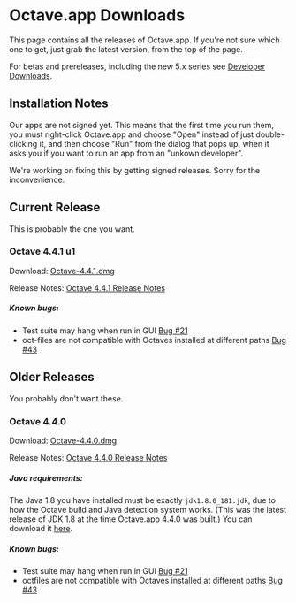 Octave.app Downloads
====================

This page contains all the releases of Octave.app. If you're not sure which one to get, just grab the latest version, from the top of the page.

For betas and prereleases, including the new 5.x series see [Developer Downloads](/Developer-Downloads.html).

## Installation Notes

Our apps are not signed yet. This means that the first time you run them, you must right-click Octave.app and choose "Open" instead of just double-clicking it, and then choose "Run" from the dialog that pops up, when it asks you if you want to run an app from an "unkown developer".

We're working on fixing this by getting signed releases. Sorry for the inconvenience.

##  Current Release

This is probably the one you want.

###  Octave 4.4.1 u1

Download: [Octave-4.4.1.dmg](https://github.com/octave-app/octave-app/releases/download/v4.4.1-u1/Octave-4.4.1-u1.dmg)

Release Notes: [Octave 4.4.1 Release Notes](https://www.gnu.org/software/octave/news/release/2018/08/09/octave-4.4.1-released.html)

##### Known bugs:

* Test suite may hang when run in GUI [Bug #21](https://github.com/octave-app/octave-app-bundler/issues/21)
* oct-files are not compatible with Octaves installed at different paths [Bug #43](https://github.com/octave-app/octave-app-bundler/issues/43)

##  Older Releases

You probably don't want these.

###  Octave 4.4.0

Download: [Octave-4.4.0.dmg](https://github.com/octave-app/octave-app/releases/download/v4.4.0/Octave-4.4.0.dmg)

Release Notes: [Octave 4.4.0 Release Notes](https://www.gnu.org/software/octave/NEWS-4.4.html)

##### Java requirements:

The Java 1.8 you have installed must be exactly `jdk1.8.0_181.jdk`, due to how the Octave build and Java detection system works. (This was the latest release of JDK 1.8 at the time Octave.app 4.4.0 was built.) You can download it [here](http://www.oracle.com/technetwork/java/javase/downloads/jdk8-downloads-2133151.html).

##### Known bugs:

* Test suite may hang when run in GUI [Bug #21](https://github.com/octave-app/octave-app-bundler/issues/21)
* octfiles are not compatible with Octaves installed at different paths [Bug #43](https://github.com/octave-app/octave-app-bundler/issues/43)
